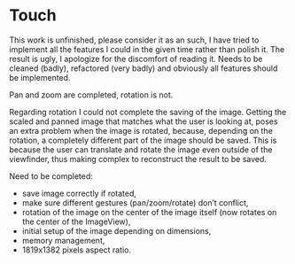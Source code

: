 # Touch

This work is unfinished, please consider it as an such, I have tried to implement all the features I could in the given time rather than polish it.
The result is ugly, I apologize for the discomfort of reading it.
Needs to be cleaned (badly), refactored (very badly) and obviously all features should be implemented.

Pan and zoom are completed, rotation is not.

Regarding rotation I could not complete the saving of the image. 
Getting the scaled and panned image that matches what the user is looking at, poses an extra problem when the image is rotated, because, depending on the rotation, a completely different part of the image should be saved. This is because the user can translate and rotate the image even outside of the viewfinder, thus making complex to reconstruct the result to be saved. 

Need to be completed:
 - save image correctly if rotated,
 - make sure different gestures (pan/zoom/rotate) don’t conflict,
 - rotation of the image on the center of the image itself (now rotates on the center of the ImageView),
 - initial setup of the image depending on dimensions,
 - memory management,
 - 1819x1382 pixels aspect ratio.

